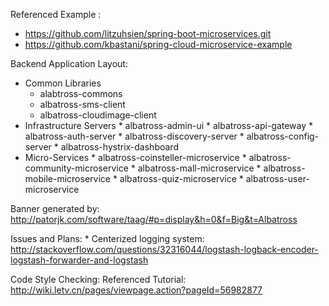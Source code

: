 Referenced Example :
* https://github.com/litzuhsien/spring-boot-microservices.git
* https://github.com/kbastani/spring-cloud-microservice-example


Backend Application Layout:

   * Common Libraries
     * alabtross-commons
     * albatross-sms-client
     * albatross-cloudimage-client
   * Infrastructure Servers
    * albatross-admin-ui
    * albatross-api-gateway
    * albatross-auth-server
    * albatross-discovery-server
    * albatross-config-server
    * albatross-hystrix-dashboard
   * Micro-Services
    * albatross-coinsteller-microservice
    * albatross-community-microservice
    * albatross-mall-microservice
    * albatross-mobile-microservice
    * albatross-quiz-microservice
    * albatross-user-microservice
    
Banner generated by: http://patorjk.com/software/taag/#p=display&h=0&f=Big&t=Albatross

Issues and Plans:
    * Centerized logging system: http://stackoverflow.com/questions/32316044/logstash-logback-encoder-logstash-forwarder-and-logstash
    
Code Style Checking:
    Referenced Tutorial: http://wiki.letv.cn/pages/viewpage.action?pageId=56982877
